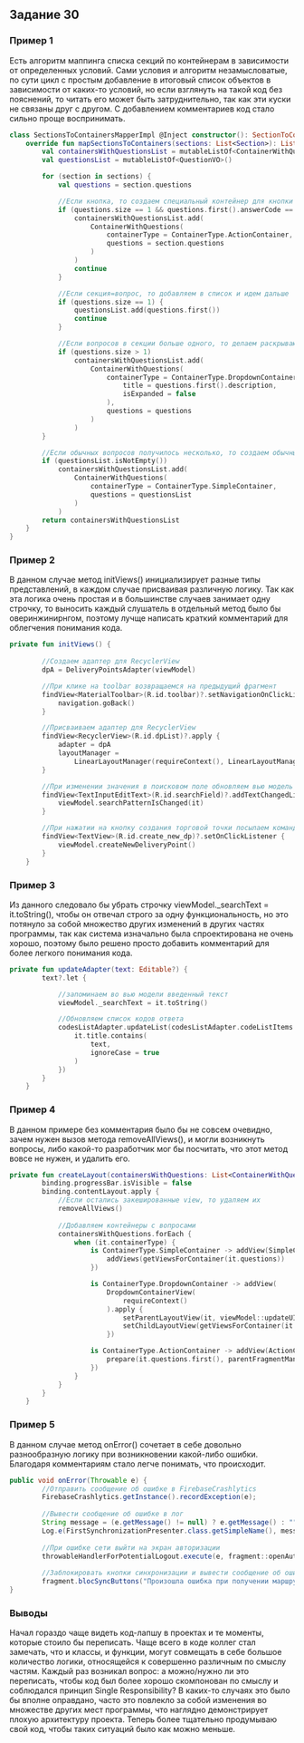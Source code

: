 ## Задание 30

### Пример 1

Есть алгоритм маппинга списка секций по контейнерам в зависимости от определенных условий. Сами условия и
алгоритм незамысловатые, по сути цикл с простым добавление в итоговый список объектов в зависимости от каких-то
условий, но если взглянуть на такой код без пояснений, то читать его может быть затруднительно, так как эти
куски не связаны друг с другом. С добавлением комментариев код стало сильно проще воспринимать.

```kotlin
class SectionsToContainersMapperImpl @Inject constructor(): SectionToContainersMapper {
    override fun mapSectionsToContainers(sections: List<Section>): List<ContainerWithQuestions> {
        val containersWithQuestionsList = mutableListOf<ContainerWithQuestions>()
        val questionsList = mutableListOf<QuestionVO>()

        for (section in sections) {
            val questions = section.questions

            //Если кнопка, то создаем специальный контейнер для кнопки
            if (questions.size == 1 && questions.first().answerCode == AnswerCode.ACTION) {
                containersWithQuestionsList.add(
                    ContainerWithQuestions(
                        containerType = ContainerType.ActionContainer,
                        questions = section.questions
                    )
                )
                continue
            }

            //Если секция=вопрос, то добавляем в список и идем дальше
            if (questions.size == 1) {
                questionsList.add(questions.first())
                continue
            }

            //Если вопросов в секции больше одного, то делаем раскрывающийся контейнер
            if (questions.size > 1)
                containersWithQuestionsList.add(
                    ContainerWithQuestions(
                        containerType = ContainerType.DropdownContainer(
                            title = questions.first().description,
                            isExpanded = false
                        ),
                        questions = questions
                    )
                )
        }

        //Если обычных вопросов получилось несколько, то создаем обычный контейнер с вопросами
        if (questionsList.isNotEmpty())
            containersWithQuestionsList.add(
                ContainerWithQuestions(
                    containerType = ContainerType.SimpleContainer,
                    questions = questionsList
                )
            )
        return containersWithQuestionsList
    }
}
```

### Пример 2

В данном случае метод initViews() инициализирует разные типы представлений, в каждом случае присваивая различную
логику. Так как эта логика очень простая и в большинстве случаев занимает одну строчку, то выносить каждый слушатель
в отдельный метод было бы оверинжинирнгом, поэтому лучще написать краткий комментарий для облегчения понимания кода.

```kotlin
private fun initViews() {
        
        //Создаем адаптер для RecyclerView
        dpA = DeliveryPointsAdapter(viewModel)

        //При клике на toolbar возвращаемся на предыдущий фрагмент
        findView<MaterialToolbar>(R.id.toolbar)?.setNavigationOnClickListener {
            navigation.goBack()
        }

        //Присваиваем адаптер для RecyclerView
        findView<RecyclerView>(R.id.dpList)?.apply {
            adapter = dpA
            layoutManager =
                LinearLayoutManager(requireContext(), LinearLayoutManager.VERTICAL, false)
        }

        //При изменении значения в поисковом поле обновляем вью модель
        findView<TextInputEditText>(R.id.searchField)?.addTextChangedListener {
            viewModel.searchPatternIsChanged(it)
        }

        //При нажатии на кнопку создания торговой точки посылаем команду во вью модель на создание точки
        findView<TextView>(R.id.create_new_dp)?.setOnClickListener {
            viewModel.createNewDeliveryPoint()
        }
    }
```

### Пример 3

Из данного следовало бы убрать строчку viewModel._searchText = it.toString(), чтобы он отвечал строго за одну
функциональность, но это потянуло за собой множество других изменений в других частях программы, так как
система изначально была спроектирована не очень хорошо, поэтому было решено просто добавить комментарий для
более легкого понимания кода.

```kotlin
private fun updateAdapter(text: Editable?) {
        text?.let {

            //запоминаем во вью модели введенный текст
            viewModel._searchText = it.toString()

            //Обновляем список кодов ответа
            codesListAdapter.updateList(codesListAdapter.codeListItems.filter {
                it.title.contains(
                    text,
                    ignoreCase = true
                )
            })
        }
    }
```

### Пример 4

В данном примере без комментария было бы не совсем очевидно, зачем нужен вызов метода removeAllViews(), и могли
возникнуть вопросы, либо какой-то разработчик мог бы посчитать, что этот метод вовсе не нужен, и удалить его.

```kotlin
private fun createLayout(containersWithQuestions: List<ContainerWithQuestions>) {
        binding.progressBar.isVisible = false
        binding.contentLayout.apply {
            //Если остались закешированные view, то удаляем их
            removeAllViews()
            
            //Добавляем контейнеры с вопросами
            containersWithQuestions.forEach {
                when (it.containerType) {
                    is ContainerType.SimpleContainer -> addView(SimpleContainerView(requireContext()).apply {
                        addViews(getViewsForContainer(it.questions))
                    })

                    is ContainerType.DropdownContainer -> addView(
                        DropdownContainerView(
                            requireContext()
                        ).apply {
                            setParentLayoutView(it, viewModel::updateUI)
                            setChildLayoutView(getViewsForContainer(it.questions))
                        })

                    is ContainerType.ActionContainer -> addView(ActionContainer(requireContext()).apply {
                        prepare(it.questions.first(), parentFragmentManager)
                    })
                }
            }
        }
    }
```

### Пример 5

В данном случае метод onError() сочетает в себе довольно разнообразную логику при возникновении какой-либо ошибки.
Благодаря комментариям стало легче понимать, что происходит.

```java
public void onError(Throwable e) {
        //Отправить сообщение об ошибке в FirebaseCrashlytics
        FirebaseCrashlytics.getInstance().recordException(e);
                                
        //Вывести сообщение об ошибке в лог
        String message = (e.getMessage() != null) ? e.getMessage() : "";
        Log.e(FirstSynchronizationPresenter.class.getSimpleName(), message);
                                
        //При ошибке сети выйти на экран авторизации
        throwableHandlerForPotentialLogout.execute(e, fragment::openAuthorizationScreen);
                                
        //Заблокировать кнопки синхронизации и вывести сообщение об ошибке
        fragment.blocSyncButtons("Произошла ошибка при получении маршрутов");
}
```

### Выводы

Начал гораздо чаще видеть код-лапшу в проектах и те моменты, которые стоило бы переписать. Чаще всего в коде
коллег стал замечать, что и классы, и функции, могут совмещать в себе большое количество логики, относящейся
к совершенно различным по смыслу частям. Каждый раз возникал вопрос: а можно/нужно ли это переписать, чтобы
код был более хорошо скомпонован по смыслу и соблюдался принцип Single Responsibility? В каких-то случаях
это было бы вполне оправдано, часто это повлекло за собой изменения во множестве других мест программы, что
наглядно демонстрирует плохую архитектуру проекта. Теперь более тщательно продумываю свой код, чтобы таких
ситуаций было как можно меньше.